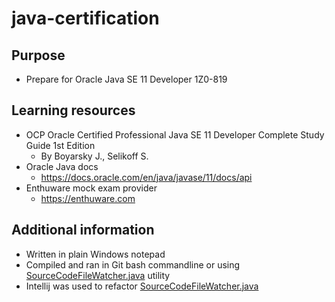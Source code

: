 # java-certification

## Purpose 

- Prepare for Oracle Java SE 11 Developer 1Z0-819

## Learning resources

- OCP Oracle Certified Professional Java SE 11 Developer Complete Study Guide 1st Edition
  - By Boyarsky J., Selikoff S.
- Oracle Java docs
  - https://docs.oracle.com/en/java/javase/11/docs/api
- Enthuware mock exam provider
  - https://enthuware.com
 
## Additional information

- Written in plain Windows notepad
- Compiled and ran in Git bash commandline or using [SourceCodeFileWatcher.java](src/SourceCodeFileWatcher.java) utility
- Intellij was used to refactor [SourceCodeFileWatcher.java](src/SourceCodeFileWatcher.java)

